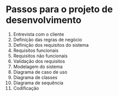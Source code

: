 # Passos para o projeto de desenvolvimento

1. Entrevista com o cliente
2. Definição das regras de negócio
3. Definição dos requisitos do sistema
 1. Requisitos funcionais
 2. Requisitos não funcionais
4. Validação dos requisitos
5. Modelagem do sistema
 1. Diagrama de caso de uso
 2. Diagrama de classes
 3. Diagrama de sequência
6. Codificação